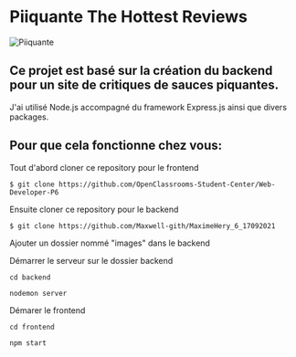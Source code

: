 # Piiquante The Hottest Reviews
![Piiquante](https://user-images.githubusercontent.com/72757068/138886696-b2949b5f-4d87-4eda-969f-e31d82e2a858.PNG)


## Ce projet est basé sur la création du backend pour un site de critiques de sauces piquantes.
J'ai utilisé Node.js accompagné du framework Express.js ainsi que divers packages.

## Pour que cela fonctionne chez vous:

Tout d'abord cloner ce repository pour le frontend

`$ git clone https://github.com/OpenClassrooms-Student-Center/Web-Developer-P6`

Ensuite cloner ce repository pour le backend

`$ git clone https://github.com/Maxwell-gith/MaximeHery_6_17092021`

Ajouter un dossier nommé "images" dans le backend

Démarrer le serveur sur le dossier backend

`cd backend` 

`nodemon server`

Démarer le frontend

`cd frontend`

`npm start`

